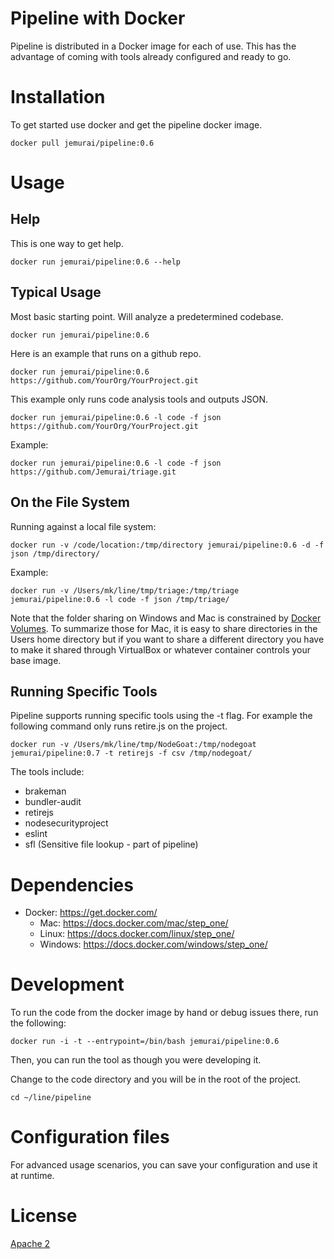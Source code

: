 # Pipeline with Docker

Pipeline is distributed in a Docker image for each of use.
This has the advantage of coming with tools already 
configured and ready to go.

# Installation

To get started use docker and get the pipeline docker image.

```
docker pull jemurai/pipeline:0.6
```

# Usage

## Help

This is one way to get help.
```
docker run jemurai/pipeline:0.6 --help
```

## Typical Usage

Most basic starting point.  Will analyze a predetermined codebase.
```
docker run jemurai/pipeline:0.6 
```

Here is an example that runs on a github repo.
```
docker run jemurai/pipeline:0.6 https://github.com/YourOrg/YourProject.git
```

This example only runs code analysis tools and outputs JSON.
```
docker run jemurai/pipeline:0.6 -l code -f json https://github.com/YourOrg/YourProject.git
```

Example: 
```
docker run jemurai/pipeline:0.6 -l code -f json https://github.com/Jemurai/triage.git
```

## On the File System 

Running against a local file system: 
```
docker run -v /code/location:/tmp/directory jemurai/pipeline:0.6 -d -f json /tmp/directory/
```

Example: 
```
docker run -v /Users/mk/line/tmp/triage:/tmp/triage jemurai/pipeline:0.6 -l code -f json /tmp/triage/
```

Note that the folder sharing on Windows and Mac is constrained by [Docker Volumes](https://docs.docker.com/engine/userguide/dockervolumes/).
To summarize those for Mac, it is easy to share directories in the Users home directory but if you want to share 
a different directory you have to make it shared through VirtualBox or whatever container controls your base image.

## Running Specific Tools

Pipeline supports running specific tools using the -t flag.  For example the following command only runs retire.js on the project. 
```
docker run -v /Users/mk/line/tmp/NodeGoat:/tmp/nodegoat jemurai/pipeline:0.7 -t retirejs -f csv /tmp/nodegoat/
```

The tools include: 
- brakeman
- bundler-audit
- retirejs
- nodesecurityproject
- eslint
- sfl (Sensitive file lookup - part of pipeline)


# Dependencies

- Docker:  https://get.docker.com/
  - Mac: https://docs.docker.com/mac/step_one/
  - Linux: https://docs.docker.com/linux/step_one/
  - Windows:  https://docs.docker.com/windows/step_one/

# Development

To run the code from the docker image by hand or debug issues there, run the following: 

```
docker run -i -t --entrypoint=/bin/bash jemurai/pipeline:0.6
```

Then, you can run the tool as though you were developing it.

Change to the code directory and you will be in the root of the project.

```
cd ~/line/pipeline
```

# Configuration files

For advanced usage scenarios, you can save your configuration 
and use it at runtime.

# License

[Apache 2](http://www.apache.org/licenses/LICENSE-2.0)